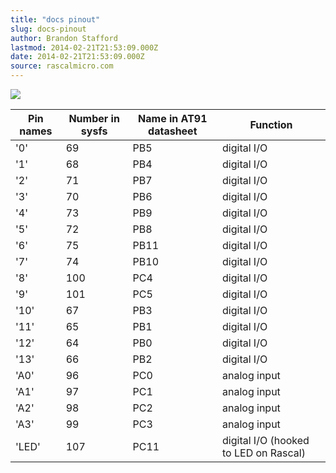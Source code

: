 ```yaml
---
title: "docs pinout"
slug: docs-pinout
author: Brandon Stafford
lastmod: 2014-02-21T21:53:09.000Z
date: 2014-02-21T21:53:09.000Z
source: rascalmicro.com
---
```

<img src="/img/pinout-1.2.png">

<table class="table table-striped table-bordered table-condensed">
    <thead>
        <tr><th>Pin names</th><th>Number in sysfs</th><th>Name in AT91 datasheet</th><th>Function</th></tr>
    </thead>
    <tbody>
        <tr><td>'0'</td><td>69</td><td>PB5</td><td>digital I/O</td></tr>
        <tr><td>'1'</td><td>68</td><td>PB4</td><td>digital I/O</td></tr>
        <tr><td>'2'</td><td>71</td><td>PB7</td><td>digital I/O</td></tr>
        <tr><td>'3'</td><td>70</td><td>PB6</td><td>digital I/O</td></tr>
        <tr><td>'4'</td><td>73</td><td>PB9</td><td>digital I/O</td></tr>
        <tr><td>'5'</td><td>72</td><td>PB8</td><td>digital I/O</td></tr>
        <tr><td>'6'</td><td>75</td><td>PB11</td><td>digital I/O</td></tr>
        <tr><td>'7'</td><td>74</td><td>PB10</td><td>digital I/O</td></tr>
        <tr><td>'8'</td><td>100</td><td>PC4</td><td>digital I/O</td></tr>
        <tr><td>'9'</td><td>101</td><td>PC5</td><td>digital I/O</td></tr>
        <tr><td>'10'</td><td>67</td><td>PB3</td><td>digital I/O</td></tr>
        <tr><td>'11'</td><td>65</td><td>PB1</td><td>digital I/O</td></tr>
        <tr><td>'12'</td><td>64</td><td>PB0</td><td>digital I/O</td></tr>
        <tr><td>'13'</td><td>66</td><td>PB2</td><td>digital I/O</td></tr>
        <tr><td>'A0'</td><td>96</td><td>PC0</td><td>analog input</td></tr>
        <tr><td>'A1'</td><td>97</td><td>PC1</td><td>analog input</td></tr>
        <tr><td>'A2'</td><td>98</td><td>PC2</td><td>analog input</td></tr>
        <tr><td>'A3'</td><td>99</td><td>PC3</td><td>analog input</td></tr>
        <tr><td>'LED'</td><td>107</td><td>PC11</td><td>digital I/O (hooked to LED on Rascal)</td></tr>
    </tbody>
</table>